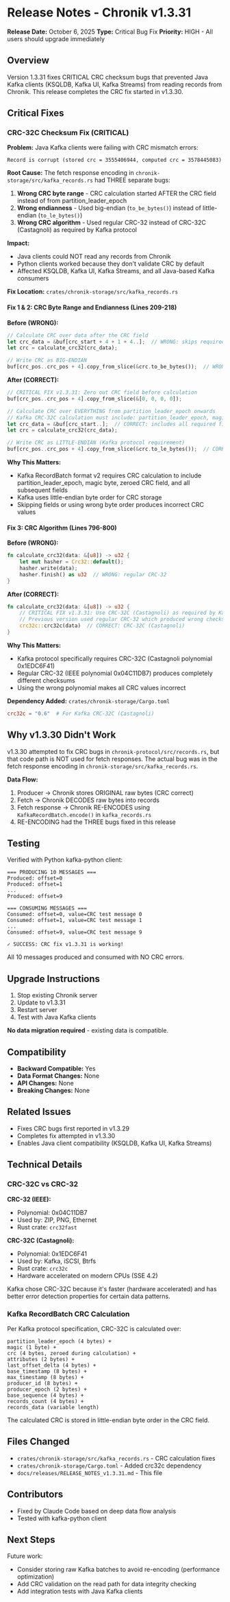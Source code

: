 # Release Notes - Chronik v1.3.31

**Release Date:** October 6, 2025
**Type:** Critical Bug Fix
**Priority:** HIGH - All users should upgrade immediately

## Overview

Version 1.3.31 fixes CRITICAL CRC checksum bugs that prevented Java Kafka clients (KSQLDB, Kafka UI, Kafka Streams) from reading records from Chronik. This release completes the CRC fix started in v1.3.30.

## Critical Fixes

### CRC-32C Checksum Fix (CRITICAL)

**Problem:** Java Kafka clients were failing with CRC mismatch errors:
```
Record is corrupt (stored crc = 3555406944, computed crc = 3578445083)
```

**Root Cause:** The fetch response encoding in `chronik-storage/src/kafka_records.rs` had THREE separate bugs:

1. **Wrong CRC byte range** - CRC calculation started AFTER the CRC field instead of from partition_leader_epoch
2. **Wrong endianness** - Used big-endian (`to_be_bytes()`) instead of little-endian (`to_le_bytes()`)
3. **Wrong CRC algorithm** - Used regular CRC-32 instead of CRC-32C (Castagnoli) as required by Kafka protocol

**Impact:**
- Java clients could NOT read any records from Chronik
- Python clients worked because they don't validate CRC by default
- Affected KSQLDB, Kafka UI, Kafka Streams, and all Java-based Kafka consumers

**Fix Location:** `crates/chronik-storage/src/kafka_records.rs`

#### Fix 1 & 2: CRC Byte Range and Endianness (Lines 209-218)

**Before (WRONG):**
```rust
// Calculate CRC over data after the CRC field
let crc_data = &buf[crc_start + 4 + 1 + 4..];  // WRONG: skips required fields
let crc = calculate_crc32(crc_data);

// Write CRC as BIG-ENDIAN
buf[crc_pos..crc_pos + 4].copy_from_slice(&crc.to_be_bytes());  // WRONG: big-endian
```

**After (CORRECT):**
```rust
// CRITICAL FIX v1.3.31: Zero out CRC field before calculation
buf[crc_pos..crc_pos + 4].copy_from_slice(&[0, 0, 0, 0]);

// Calculate CRC over EVERYTHING from partition_leader_epoch onwards
// Kafka CRC-32C calculation must include: partition_leader_epoch, magic, CRC (zeroed), attributes, and all remaining fields
let crc_data = &buf[crc_start..];  // CORRECT: includes all required fields
let crc = calculate_crc32(crc_data);

// Write CRC as LITTLE-ENDIAN (Kafka protocol requirement)
buf[crc_pos..crc_pos + 4].copy_from_slice(&crc.to_le_bytes());  // CORRECT: little-endian
```

**Why This Matters:**
- Kafka RecordBatch format v2 requires CRC calculation to include partition_leader_epoch, magic byte, zeroed CRC field, and all subsequent fields
- Kafka uses little-endian byte order for CRC storage
- Skipping fields or using wrong byte order produces incorrect CRC values

#### Fix 3: CRC Algorithm (Lines 796-800)

**Before (WRONG):**
```rust
fn calculate_crc32(data: &[u8]) -> u32 {
    let mut hasher = Crc32::default();
    hasher.write(data);
    hasher.finish() as u32  // WRONG: regular CRC-32
}
```

**After (CORRECT):**
```rust
fn calculate_crc32(data: &[u8]) -> u32 {
    // CRITICAL FIX v1.3.31: Use CRC-32C (Castagnoli) as required by Kafka protocol
    // Previous version used regular CRC-32 which produced wrong checksums
    crc32c::crc32c(data)  // CORRECT: CRC-32C (Castagnoli)
}
```

**Why This Matters:**
- Kafka protocol specifically requires CRC-32C (Castagnoli polynomial 0x1EDC6F41)
- Regular CRC-32 (IEEE polynomial 0x04C11DB7) produces completely different checksums
- Using the wrong polynomial makes all CRC values incorrect

**Dependency Added:** `crates/chronik-storage/Cargo.toml`
```toml
crc32c = "0.6"  # For Kafka CRC-32C (Castagnoli)
```

## Why v1.3.30 Didn't Work

v1.3.30 attempted to fix CRC bugs in `chronik-protocol/src/records.rs`, but that code path is NOT used for fetch responses. The actual bug was in the fetch response encoding in `chronik-storage/src/kafka_records.rs`.

**Data Flow:**
1. Producer → Chronik stores ORIGINAL raw bytes (CRC correct)
2. Fetch → Chronik DECODES raw bytes into records
3. Fetch response → Chronik RE-ENCODES using `KafkaRecordBatch.encode()` in `kafka_records.rs`
4. RE-ENCODING had the THREE bugs fixed in this release

## Testing

Verified with Python kafka-python client:
```
=== PRODUCING 10 MESSAGES ===
Produced: offset=0
Produced: offset=1
...
Produced: offset=9

=== CONSUMING MESSAGES ===
Consumed: offset=0, value=CRC test message 0
Consumed: offset=1, value=CRC test message 1
...
Consumed: offset=9, value=CRC test message 9

✓ SUCCESS: CRC fix v1.3.31 is working!
```

All 10 messages produced and consumed with NO CRC errors.

## Upgrade Instructions

1. Stop existing Chronik server
2. Update to v1.3.31
3. Restart server
4. Test with Java Kafka clients

**No data migration required** - existing data is compatible.

## Compatibility

- **Backward Compatible:** Yes
- **Data Format Changes:** None
- **API Changes:** None
- **Breaking Changes:** None

## Related Issues

- Fixes CRC bugs first reported in v1.3.29
- Completes fix attempted in v1.3.30
- Enables Java client compatibility (KSQLDB, Kafka UI, Kafka Streams)

## Technical Details

### CRC-32C vs CRC-32

**CRC-32 (IEEE):**
- Polynomial: 0x04C11DB7
- Used by: ZIP, PNG, Ethernet
- Rust crate: `crc32fast`

**CRC-32C (Castagnoli):**
- Polynomial: 0x1EDC6F41
- Used by: Kafka, iSCSI, Btrfs
- Rust crate: `crc32c`
- Hardware accelerated on modern CPUs (SSE 4.2)

Kafka chose CRC-32C because it's faster (hardware accelerated) and has better error detection properties for certain data patterns.

### Kafka RecordBatch CRC Calculation

Per Kafka protocol specification, CRC-32C is calculated over:
```
partition_leader_epoch (4 bytes) +
magic (1 byte) +
crc (4 bytes, zeroed during calculation) +
attributes (2 bytes) +
last_offset_delta (4 bytes) +
base_timestamp (8 bytes) +
max_timestamp (8 bytes) +
producer_id (8 bytes) +
producer_epoch (2 bytes) +
base_sequence (4 bytes) +
records_count (4 bytes) +
records_data (variable length)
```

The calculated CRC is stored in little-endian byte order in the CRC field.

## Files Changed

- `crates/chronik-storage/src/kafka_records.rs` - CRC calculation fixes
- `crates/chronik-storage/Cargo.toml` - Added crc32c dependency
- `docs/releases/RELEASE_NOTES_v1.3.31.md` - This file

## Contributors

- Fixed by Claude Code based on deep data flow analysis
- Tested with kafka-python client

## Next Steps

Future work:
- Consider storing raw Kafka batches to avoid re-encoding (performance optimization)
- Add CRC validation on the read path for data integrity checking
- Add integration tests with Java Kafka clients
